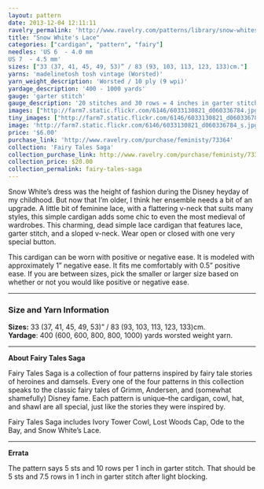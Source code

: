 ```yaml
---
layout: pattern
date: 2013-12-04 12:11:11
ravelry_permalink: 'http://www.ravelry.com/patterns/library/snow-whites-lace'
title: "Snow White's Lace"
categories: ["cardigan", "pattern", "fairy"]
needles: 'US 6  - 4.0 mm
US 7  - 4.5 mm'
sizes: ["33 (37, 41, 45, 49, 53)” / 83 (93, 103, 113, 123, 133)cm."]
yarns: 'madelinetosh tosh vintage (Worsted)'
yarn_weight_description: 'Worsted / 10 ply (9 wpi)'
yardage_description: '400 - 1000 yards'
gauge: 'garter stitch'
gauge_description: '20 stitches and 30 rows = 4 inches in garter stitch'
images: ["http://farm7.static.flickr.com/6146/6033130821_d060336784.jpg", "http://farm7.static.flickr.com/6207/6033130917_e41d2cc619.jpg", "http://farm7.static.flickr.com/6080/6033688270_3f1f00d316.jpg", "http://farm7.static.flickr.com/6079/6033130745_de294d67b1.jpg", "http://farm7.static.flickr.com/6187/6033688448_f092b6a693.jpg"]
tiny_images: ["http://farm7.static.flickr.com/6146/6033130821_d060336784_s.jpg", "http://farm7.static.flickr.com/6207/6033130917_e41d2cc619_s.jpg", "http://farm7.static.flickr.com/6080/6033688270_3f1f00d316_s.jpg", "http://farm7.static.flickr.com/6079/6033130745_de294d67b1_s.jpg", "http://farm7.static.flickr.com/6187/6033688448_f092b6a693_s.jpg"]
image: 'http://farm7.static.flickr.com/6146/6033130821_d060336784_s.jpg'
price: '$6.00'
purchase_link: 'http://www.ravelry.com/purchase/feministy/73364'
collection: 'Fairy Tales Saga'
collection_purchase_link: http://www.ravelry.com/purchase/feministy/73365 
collection_price: $20.00 
collection_permalink: fairy-tales-saga 
---
```

<p>Snow White’s dress was the height of fashion during the Disney heyday of my childhood. But now that I’m older, I think her ensemble needs a bit of an upgrade. A little bit of feminine lace, with a flattering v-neck that suits many styles, this simple cardigan adds some chic to even the most medieval of wardrobes. This charming, dead simple lace cardigan that features lace, garter stitch, and a sloped v-neck. Wear open or closed with one very special button.</p>

<p>This cardigan can be worn with positive or negative ease. It is modeled with approximately 1” negative ease. It fits me comfortably with 0.5” positive ease. If you are between sizes, pick the smaller or larger size based on whether or not you would like positive or negative ease.</p>
<hr />
<h3 id='size_and_yarn_information'>Size and Yarn Information</h3>

<p><strong>Sizes:</strong> 33 (37, 41, 45, 49, 53)” / 83 (93, 103, 113, 123, 133)cm. <br /><strong>Yardage</strong>: 400 (600, 600, 800, 800, 1000) yards worsted weight yarn.</p>
<hr />
<p><strong>About Fairy Tales Saga</strong></p>

<p>Fairy Tales Saga is a collection of four patterns inspired by fairy tale stories of heroines and damsels. Every one of the four patterns in this collection speaks to the classic fairy tales of Grimm, Andersen, and (somewhat shamefully) Disney fame. Each pattern is unique–the cardigan, cowl, hat, and shawl are all special, just like the stories they were inspired by.</p>

<p>Fairy Tales Saga includes Ivory Tower Cowl, Lost Woods Cap, Ode to the Bay, and Snow White’s Lace.</p>
<hr />
<p><strong>Errata</strong></p>

<p>The pattern says 5 sts and 10 rows per 1 inch in garter stitch. That should be 5 sts and 7.5 rows in 1 inch in garter stitch after light blocking.</p>